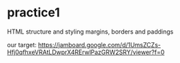 # practice1
HTML structure and styling margins, borders and paddings

our target:
https://jamboard.google.com/d/1UmsZCZs-Hfj0qfhxeVRAtLDwprX4RErwlPazGRW2SRY/viewer?f=0